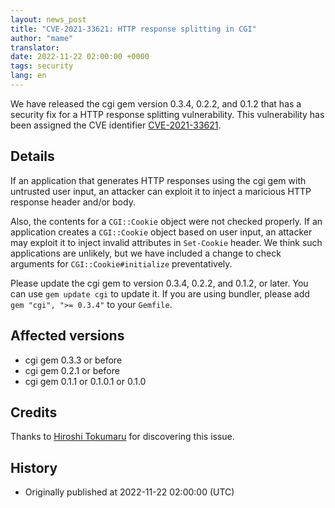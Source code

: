 ```yaml
---
layout: news_post
title: "CVE-2021-33621: HTTP response splitting in CGI"
author: "mame"
translator:
date: 2022-11-22 02:00:00 +0000
tags: security
lang: en
---
```


We have released the cgi gem version 0.3.4, 0.2.2, and 0.1.2 that has a security fix for a HTTP response splitting vulnerability.
This vulnerability has been assigned the CVE identifier [CVE-2021-33621](https://nvd.nist.gov/vuln/detail/CVE-2021-33621).

## Details

If an application that generates HTTP responses using the cgi gem with untrusted user input, an attacker can exploit it to inject a maricious HTTP response header and/or body.

Also, the contents for a `CGI::Cookie` object were not checked properly. If an application creates a `CGI::Cookie` object based on user input, an attacker may exploit it to inject invalid attributes in `Set-Cookie` header. We think such applications are unlikely, but we have included a change to check arguments for `CGI::Cookie#initialize` preventatively.

Please update the cgi gem to version 0.3.4, 0.2.2, and 0.1.2, or later. You can use `gem update cgi` to update it.
If you are using bundler, please add `gem "cgi", ">= 0.3.4"` to your `Gemfile`.

## Affected versions

* cgi gem 0.3.3 or before
* cgi gem 0.2.1 or before
* cgi gem 0.1.1 or 0.1.0.1 or 0.1.0

## Credits

Thanks to [Hiroshi Tokumaru](https://hackerone.com/htokumaru?type=user) for discovering this issue.

## History

* Originally published at 2022-11-22 02:00:00 (UTC)
